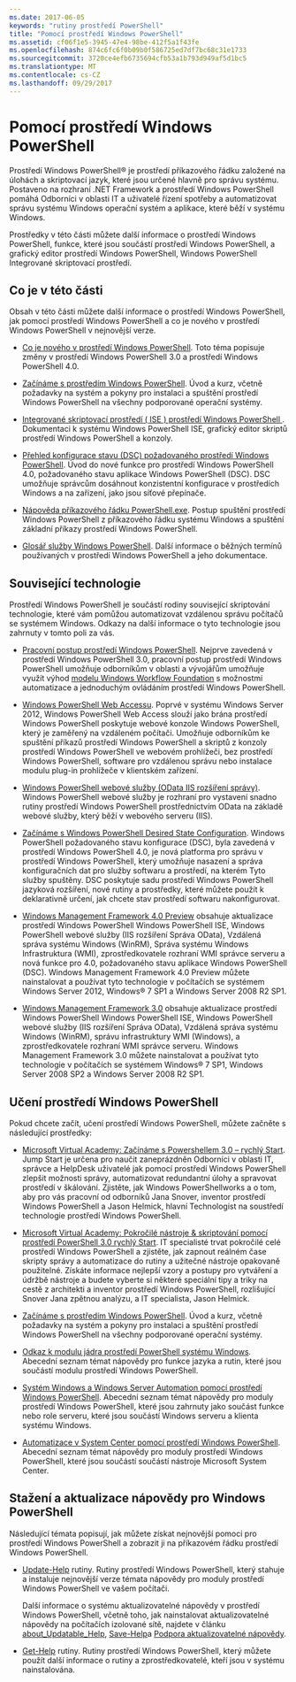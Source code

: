 ```yaml
---
ms.date: 2017-06-05
keywords: "rutiny prostředí PowerShell"
title: "Pomocí prostředí Windows PowerShell"
ms.assetid: cf06f1e5-3945-47e4-98be-412f5a1f43fe
ms.openlocfilehash: 874c6fc6f0b09b0f586725ed7df7bc68c31e1733
ms.sourcegitcommit: 3720ce4efb6735694cfb53a1b793d949af5d1bc5
ms.translationtype: MT
ms.contentlocale: cs-CZ
ms.lasthandoff: 09/29/2017
---
```

# <a name="using-windows-powershell"></a>Pomocí prostředí Windows PowerShell
Prostředí Windows PowerShell® je prostředí příkazového řádku založené na úlohách a skriptovací jazyk, které jsou určené hlavně pro správu systému. Postaveno na rozhraní .NET Framework a prostředí Windows PowerShell pomáhá Odborníci v oblasti IT a uživatelé řízení spotřeby a automatizovat správu systému Windows operační systém a aplikace, které běží v systému Windows.

Prostředky v této části můžete další informace o prostředí Windows PowerShell, funkce, které jsou součástí prostředí Windows PowerShell, a grafický editor prostředí Windows PowerShell, Windows PowerShell Integrované skriptovací prostředí.

## <a name="whats-in-this-section"></a>Co je v této části
Obsah v této části můžete další informace o prostředí Windows PowerShell, jak pomocí prostředí Windows PowerShell a co je nového v prostředí Windows PowerShell v nejnovější verze.

- [Co je nového v prostředí Windows PowerShell](../../whats-new/What-s-New-in-Windows-PowerShell-50.md). Toto téma popisuje změny v prostředí Windows PowerShell 3.0 a prostředí Windows PowerShell 4.0.

- [Začínáme s prostředím Windows PowerShell](../Getting-Started-with-Windows-PowerShell.md). Úvod a kurz, včetně požadavky na systém a pokyny pro instalaci a spuštění prostředí Windows PowerShell na všechny podporované operační systémy.

- [Integrované skriptovací prostředí &#40; ISE &#41; prostředí Windows PowerShell ](Windows-PowerShell-Integrated-Scripting-Environment--ISE-.md). Dokumentaci k systému Windows PowerShell ISE, grafický editor skriptů prostředí Windows PowerShell a konzoly.

- [Přehled konfigurace stavu (DSC) požadovaného prostředí Windows PowerShell](https://technet.microsoft.com/en-us/library/04c9e716-822c-40f0-8fdf-f2dda8abd888). Úvod do nové funkce pro prostředí Windows PowerShell 4.0, požadovaného stavu aplikace Windows PowerShell (DSC). DSC umožňuje správcům dosáhnout konzistentní konfigurace v prostředích Windows a na zařízení, jako jsou síťové přepínače.

- [Nápověda příkazového řádku PowerShell.exe](../../core-powershell/console/PowerShell.exe-Command-Line-Help.md). Postup spuštění prostředí Windows PowerShell z příkazového řádku systému Windows a spuštění základní příkazy prostředí Windows PowerShell.

- [Glosář služby Windows PowerShell](../../Windows-PowerShell-Glossary.md). Další informace o běžných termínů používaných v prostředí Windows PowerShell a jeho dokumentace.

## <a name="related-technologies"></a>Související technologie
Prostředí Windows PowerShell je součástí rodiny související skriptování technologie, které vám pomůžou automatizovat vzdálenou správu počítačů se systémem Windows. Odkazy na další informace o tyto technologie jsou zahrnuty v tomto poli za vás.

- [Pracovní postup prostředí Windows PowerShell](http://technet.microsoft.com/library/jj134242.aspx). Nejprve zavedená v prostředí Windows PowerShell 3.0, pracovní postup prostředí Windows PowerShell umožňuje odborníkům v oblasti a vývojářům umožňuje využít výhod [modelu Windows Workflow Foundation](http://msdn.microsoft.com/library/ee342461.aspx) s možnostmi automatizace a jednoduchým ovládáním prostředí Windows PowerShell.

- [Windows PowerShell Web Accessu](http://technet.microsoft.com/library/hh831611.aspx). Poprvé v systému Windows Server 2012, Windows PowerShell Web Access slouží jako brána prostředí Windows PowerShell poskytuje webové konzole Windows PowerShell, který je zaměřený na vzdáleném počítači. Umožňuje odborníkům ke spuštění příkazů prostředí Windows PowerShell a skriptů z konzoly prostředí Windows PowerShell ve webovém prohlížeči, bez prostředí Windows PowerShell, software pro vzdálenou správu nebo instalace modulu plug-in prohlížeče v klientském zařízení.

- [Windows PowerShell webové služby (OData IIS rozšíření správy)](http://msdn.microsoft.com/library/windows/desktop/hh880865.aspx). Windows PowerShell webové služby je rozhraní pro vystavení snadno rutiny prostředí Windows PowerShell prostřednictvím OData na základě webové služby, který běží v webového serveru (IIS).

- [Začínáme s Windows PowerShell Desired State Configuration](https://technet.microsoft.com/en-us/library/c134aa32-b085-4656-9a89-955d8ff768d0). Windows PowerShell požadovaného stavu konfigurace (DSC), byla zavedená v prostředí Windows PowerShell 4.0, je nová platforma pro správu v prostředí Windows PowerShell, který umožňuje nasazení a správa konfiguračních dat pro služby softwaru a prostředí, na kterém Tyto služby spuštěny. DSC poskytuje sadu prostředí Windows PowerShell jazyková rozšíření, nové rutiny a prostředky, které můžete použít k deklarativně určení, jak chcete stav prostředí softwaru nakonfigurovat.

- [Windows Management Framework 4.0 Preview](http://go.microsoft.com/fwlink/?LinkID=293881) obsahuje aktualizace prostředí Windows PowerShell Windows PowerShell ISE, Windows PowerShell webové služby (IIS rozšíření Správa OData), Vzdálená správa systému Windows (WinRM), Správa systému Windows Infrastruktura (WMI), zprostředkovatele rozhraní WMI správce serveru a nová funkce pro 4.0, požadovaného stavu aplikace Windows PowerShell (DSC). Windows Management Framework 4.0 Preview můžete nainstalovat a používat tyto technologie v počítačích se systémem Windows Server 2012, Windows® 7 SP1 a Windows Server 2008 R2 SP1.

- [Windows Management Framework 3.0](http://www.microsoft.com/download/details.aspx?id=34595) obsahuje aktualizace prostředí Windows PowerShell Windows PowerShell ISE, Windows PowerShell webové služby (IIS rozšíření Správa OData), Vzdálená správa systému Windows (WinRM), správu infrastruktury WMI (Windows), a zprostředkovatele rozhraní WMI správce serveru. Windows Management Framework 3.0 můžete nainstalovat a používat tyto technologie v počítačích se systémem Windows® 7 SP1, Windows Server 2008 SP2 a Windows Server 2008 R2 SP1.

## <a name="learning-windows-powershell"></a>Učení prostředí Windows PowerShell
Pokud chcete začít, učení prostředí Windows PowerShell, můžete začněte s následující prostředky:

- [Microsoft Virtual Academy: Začínáme s Powershellem 3.0 – rychlý Start](https://mva.microsoft.com/en-us/training-courses/getting-started-with-powershell-3-0-jump-start-8276). Jump Start je určena pro naučit zaneprázdněn Odborníci v oblasti IT, správce a HelpDesk uživatelé jak pomocí prostředí Windows PowerShell zlepšit možnosti správy, automatizovat redundantní úlohy a spravovat prostředí v škálování. Zjistěte, jak Windows PowerShellworks a o tom, aby pro vás pracovní od odborníků Jana Snover, inventor prostředí Windows PowerShell a Jason Helmick, hlavní Technologist na soustředí technologie prostředí Windows PowerShell.

- [Microsoft Virtual Academy: Pokročilé nástroje & skriptování pomocí prostředí PowerShell 3.0 rychlý Start](https://mva.microsoft.com/en-US/training-courses/advanced-tools-scripting-with-powershell-30-jump-start-8277). IT specialisté trvat pokročilé celé prostředí Windows PowerShell a zjistěte, jak zapnout reálném čase skripty správy a automatizace do rutiny a užitečné nástroje opakovaně použitelné. Získáte informace nejlepší vzory a postupy pro vytváření a údržbě nástroje a budete vyberte si některé speciální tipy a triky na cestě z architekti a inventor prostředí Windows PowerShell, rozlišující Snover Jana zpětnou analýzu, a IT specialista, Jason Helmick.

- [Začínáme s prostředím Windows PowerShell](../Getting-Started-with-Windows-PowerShell.md). Úvod a kurz, včetně požadavky na systém a pokyny pro instalaci a spuštění prostředí Windows PowerShell na všechny podporované operační systémy.

- [Odkaz k modulu jádra prostředí PowerShell systému Windows](http://technet.microsoft.com/library/hh847741(v=wps.630).aspx). Abecední seznam témat nápovědy pro funkce jazyka a rutin, které jsou součástí modulu prostředí Windows PowerShell.

- [Systém Windows a Windows Server Automation pomocí prostředí Windows PowerShell](http://technet.microsoft.com/library/dn249523.aspx). Abecední seznam témat nápovědy pro moduly prostředí Windows PowerShell, které jsou zahrnuty jako součást funkce nebo role serveru, které jsou součástí Windows serveru a klienta systému Windows.

- [Automatizace v System Center pomocí prostředí Windows PowerShell](https://technet.microsoft.com/en-us/library/mt156962.aspx). Abecední seznam témat nápovědy pro moduly prostředí Windows PowerShell, které jsou součástí součástí nástroje Microsoft System Center.

## <a name="downloading-and-updating-windows-powershell-help"></a>Stažení a aktualizace nápovědy pro Windows PowerShell
Následující témata popisují, jak můžete získat nejnovější pomoci pro prostředí Windows PowerShell a zobrazit ji na příkazovém řádku prostředí Windows PowerShell.

- [Update-Help](http://technet.microsoft.com/library/hh849720.aspx) rutiny. Rutiny prostředí Windows PowerShell, který stahuje a instaluje nejnovější verze témata nápovědy pro moduly prostředí Windows PowerShell ve vašem počítači.

    Další informace o systému aktualizovatelné nápovědy v prostředí Windows PowerShell, včetně toho, jak nainstalovat aktualizovatelné nápovědy na počítačích izolované sítě, najdete v článku [about_Updatable_Help](http://technet.microsoft.com/library/hh847735.aspx), [Save-Help](http://technet.microsoft.com/library/hh849724.aspx)a [ Podpora aktualizovatelné nápovědy](http://msdn.microsoft.com/library/hh852754.aspx).

- [Get-Help](http://technet.microsoft.com/library/hh849696(v=wps.630).aspx) rutiny. Rutiny prostředí Windows PowerShell, který můžete použít další informace o rutiny a zprostředkovatelé, kteří jsou v systému nainstalována.
